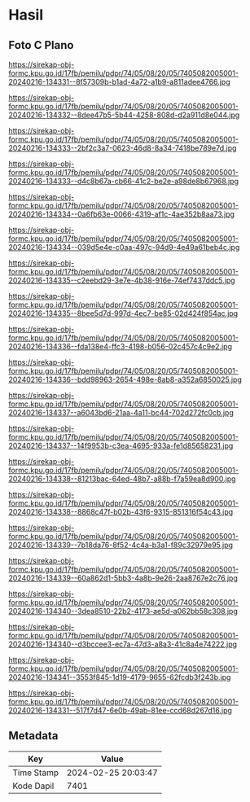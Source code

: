 # Hasil

## Foto C Plano

https://sirekap-obj-formc.kpu.go.id/17fb/pemilu/pdpr/74/05/08/20/05/7405082005001-20240216-134331--8f57309b-b1ad-4a72-a1b9-a811adee4766.jpg

https://sirekap-obj-formc.kpu.go.id/17fb/pemilu/pdpr/74/05/08/20/05/7405082005001-20240216-134332--8dee47b5-5b44-4258-808d-d2a911d8e044.jpg

https://sirekap-obj-formc.kpu.go.id/17fb/pemilu/pdpr/74/05/08/20/05/7405082005001-20240216-134333--2bf2c3a7-0623-46d8-8a34-7418be789e7d.jpg

https://sirekap-obj-formc.kpu.go.id/17fb/pemilu/pdpr/74/05/08/20/05/7405082005001-20240216-134333--d4c8b67a-cb66-41c2-be2e-a98de8b67968.jpg

https://sirekap-obj-formc.kpu.go.id/17fb/pemilu/pdpr/74/05/08/20/05/7405082005001-20240216-134334--0a6fb63e-0066-4319-af1c-4ae352b8aa73.jpg

https://sirekap-obj-formc.kpu.go.id/17fb/pemilu/pdpr/74/05/08/20/05/7405082005001-20240216-134334--039d5e4e-c0aa-497c-94d9-4e49a61beb4c.jpg

https://sirekap-obj-formc.kpu.go.id/17fb/pemilu/pdpr/74/05/08/20/05/7405082005001-20240216-134335--c2eebd29-3e7e-4b38-916e-74ef7437ddc5.jpg

https://sirekap-obj-formc.kpu.go.id/17fb/pemilu/pdpr/74/05/08/20/05/7405082005001-20240216-134335--8bee5d7d-997d-4ec7-be85-02d424f854ac.jpg

https://sirekap-obj-formc.kpu.go.id/17fb/pemilu/pdpr/74/05/08/20/05/7405082005001-20240216-134336--fda138e4-ffc3-4198-b056-02c457c4c9e2.jpg

https://sirekap-obj-formc.kpu.go.id/17fb/pemilu/pdpr/74/05/08/20/05/7405082005001-20240216-134336--bdd98963-2654-498e-8ab8-a352a6850025.jpg

https://sirekap-obj-formc.kpu.go.id/17fb/pemilu/pdpr/74/05/08/20/05/7405082005001-20240216-134337--a6043bd6-21aa-4a11-bc44-702d272fc0cb.jpg

https://sirekap-obj-formc.kpu.go.id/17fb/pemilu/pdpr/74/05/08/20/05/7405082005001-20240216-134337--14f9953b-c3ea-4695-933a-fe1d85658231.jpg

https://sirekap-obj-formc.kpu.go.id/17fb/pemilu/pdpr/74/05/08/20/05/7405082005001-20240216-134338--81213bac-64ed-48b7-a88b-f7a59ea8d900.jpg

https://sirekap-obj-formc.kpu.go.id/17fb/pemilu/pdpr/74/05/08/20/05/7405082005001-20240216-134338--8868c47f-b02b-43f6-9315-851316f54c43.jpg

https://sirekap-obj-formc.kpu.go.id/17fb/pemilu/pdpr/74/05/08/20/05/7405082005001-20240216-134339--7b18da76-8f52-4c4a-b3a1-f89c32979e95.jpg

https://sirekap-obj-formc.kpu.go.id/17fb/pemilu/pdpr/74/05/08/20/05/7405082005001-20240216-134339--60a862d1-5bb3-4a8b-9e26-2aa8767e2c76.jpg

https://sirekap-obj-formc.kpu.go.id/17fb/pemilu/pdpr/74/05/08/20/05/7405082005001-20240216-134340--3dea8510-22b2-4173-ae5d-a062bb58c308.jpg

https://sirekap-obj-formc.kpu.go.id/17fb/pemilu/pdpr/74/05/08/20/05/7405082005001-20240216-134340--d3bccee3-ec7a-47d3-a8a3-41c8a4e74222.jpg

https://sirekap-obj-formc.kpu.go.id/17fb/pemilu/pdpr/74/05/08/20/05/7405082005001-20240216-134341--3553f845-1d19-4179-9655-62fcdb3f243b.jpg

https://sirekap-obj-formc.kpu.go.id/17fb/pemilu/pdpr/74/05/08/20/05/7405082005001-20240216-134331--517f7d47-6e0b-49ab-81ee-ccd68d267d16.jpg


## Metadata

| Key        | Value               |
| ---------- | ------------------- |
| Time Stamp | 2024-02-25 20:03:47 |
| Kode Dapil | 7401                |



